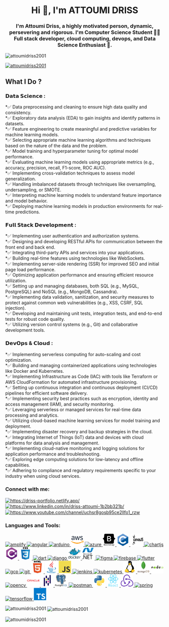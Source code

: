 <h1 align="center">Hi 👋, I'm ATTOUMI DRISS</h1>
<h3 align="center">I'm Attoumi Driss, a highly motivated person, dynamic, persevering and rigorous. I'm Computer Science Student 👨‍💻 Full stack developer, cloud computing, devops, and Data Science Enthusiast 🤖.</h3>

<p align="left"> <img src="https://komarev.com/ghpvc/?username=attoumidriss2001&label=Profile%20views&color=0e75b6&style=flat" alt="attoumidriss2001" /> </p>

<p align="left"> <a href="https://github.com/ryo-ma/github-profile-trophy"><img src="https://github-profile-trophy.vercel.app/?username=attoumidriss2001" alt="attoumidriss2001" /></a> </p>


What I Do ?
----------------------------

###  𝗗𝗮𝘁𝗮 𝗦𝗰𝗶𝗲𝗻𝗰𝗲 :
   *✅ Data preprocessing and cleaning to ensure high data quality and consistency.<br/>
    *✅ Exploratory data analysis (EDA) to gain insights and identify patterns in datasets.<br/>
    *✅ Feature engineering to create meaningful and predictive variables for machine learning models.<br/>
    *✅ Selecting appropriate machine learning algorithms and techniques based on the nature of the data and the problem.<br/>
    *✅ Model training and hyperparameter tuning for optimal model performance.<br/>
    *✅ Evaluating machine learning models using appropriate metrics (e.g., accuracy, precision, recall, F1-score, ROC AUC).<br/>
    *✅ Implementing cross-validation techniques to assess model generalization.<br/>
    *✅ Handling imbalanced datasets through techniques like oversampling, undersampling, or SMOTE.<br/>
    *✅ Interpreting machine learning models to understand feature importance and model behavior.<br/>
    *✅ Deploying machine learning models in production environments for real-time predictions.<br/>
    
### 𝗙𝘂𝗹𝗹 𝗦𝘁𝗮𝗰𝗸 𝗗𝗲𝘃𝗲𝗹𝗼𝗽𝗺𝗲𝗻𝘁 :
   *✅ Implementing user authentication and authorization systems.<br/>
   *✅ Designing and developing RESTful APIs for communication between the front end and back end.<br/>
   *✅ Integrating third-party APIs and services into your applications.<br/>
   *✅ Building real-time features using technologies like WebSockets.<br/>
   *✅ Implementing server-side rendering (SSR) for improved SEO and initial page load performance.<br/>
   *✅ Optimizing application performance and ensuring efficient resource utilization.<br/>
   *✅ Setting up and managing databases, both SQL (e.g., MySQL, PostgreSQL) and NoSQL (e.g., MongoDB, Cassandra).<br/>
   *✅ Implementing data validation, sanitization, and security measures to protect against common web vulnerabilities (e.g., XSS, CSRF, SQL injection).<br/>
   *✅ Developing and maintaining unit tests, integration tests, and end-to-end tests for robust code quality.<br/>
   *✅ Utilizing version control systems (e.g., Git) and collaborative development tools.<br/>
### 𝗗𝗲𝘃𝗢𝗽𝘀 & 𝗖𝗹𝗼𝘂𝗱  :
   *✅ Implementing serverless computing for auto-scaling and cost optimization.<br/>
    *✅ Building and managing containerized applications using technologies like Docker and Kubernetes.<br/>
    *✅ Implementing Infrastructure as Code (IAC) with tools like Terraform or AWS CloudFormation for automated infrastructure provisioning.<br/>
    *✅ Setting up continuous integration and continuous deployment (CI/CD) pipelines for efficient software delivery.<br/>
    *✅ Implementing security best practices such as encryption, identity and access management (IAM), and security monitoring.<br/>
    *✅ Leveraging serverless or managed services for real-time data processing and analytics.<br/>
    *✅ Utilizing cloud-based machine learning services for model training and deployment.<br/>
    *✅ Implementing disaster recovery and backup strategies in the cloud.<br/>
    *✅ Integrating Internet of Things (IoT) data and devices with cloud platforms for data analysis and management.<br/>
    *✅ Implementing cloud-native monitoring and logging solutions for application performance and troubleshooting.<br/>
    *✅ Exploring edge computing solutions for low-latency and offline capabilities.<br/>
    *✅ Adhering to compliance and regulatory requirements specific to your industry when using cloud services.

<h3 align="left">Connect with me:</h3>
<p align="left">
<a href="https://dev.to/https://driss-portfolio.netlify.app/" target="blank"><img align="center" src="https://raw.githubusercontent.com/rahuldkjain/github-profile-readme-generator/master/src/images/icons/Social/devto.svg" alt="https://driss-portfolio.netlify.app/" height="30" width="40" /></a>
<a href="https://linkedin.com/in/https://www.linkedin.com/in/driss-attoumi-1b2bb321b/" target="blank"><img align="center" src="https://raw.githubusercontent.com/rahuldkjain/github-profile-readme-generator/master/src/images/icons/Social/linked-in-alt.svg" alt="https://www.linkedin.com/in/driss-attoumi-1b2bb321b/" height="30" width="40" /></a>
<a href="https://www.youtube.com/c/https://www.youtube.com/channel/uchsr8gosb95ce2llfo1_rzw" target="blank"><img align="center" src="https://raw.githubusercontent.com/rahuldkjain/github-profile-readme-generator/master/src/images/icons/Social/youtube.svg" alt="https://www.youtube.com/channel/uchsr8gosb95ce2llfo1_rzw" height="30" width="40" /></a>
</p>

<h3 align="left">Languages and Tools:</h3>
<p align="left"> <a href="https://aws.amazon.com/amplify/" target="_blank" rel="noreferrer"> <img src="https://docs.amplify.aws/assets/logo-dark.svg" alt="amplify" width="40" height="40"/> </a> <a href="https://angular.io" target="_blank" rel="noreferrer"> <img src="https://angular.io/assets/images/logos/angular/angular.svg" alt="angular" width="40" height="40"/> </a> <a href="https://www.arduino.cc/" target="_blank" rel="noreferrer"> <img src="https://cdn.worldvectorlogo.com/logos/arduino-1.svg" alt="arduino" width="40" height="40"/> </a> <a href="https://aws.amazon.com" target="_blank" rel="noreferrer"> <img src="https://raw.githubusercontent.com/devicons/devicon/master/icons/amazonwebservices/amazonwebservices-original-wordmark.svg" alt="aws" width="40" height="40"/> </a> <a href="https://azure.microsoft.com/en-in/" target="_blank" rel="noreferrer"> <img src="https://www.vectorlogo.zone/logos/microsoft_azure/microsoft_azure-icon.svg" alt="azure" width="40" height="40"/> </a> <a href="https://getbootstrap.com" target="_blank" rel="noreferrer"> <img src="https://raw.githubusercontent.com/devicons/devicon/master/icons/bootstrap/bootstrap-plain-wordmark.svg" alt="bootstrap" width="40" height="40"/> </a> <a href="https://www.cprogramming.com/" target="_blank" rel="noreferrer"> <img src="https://raw.githubusercontent.com/devicons/devicon/master/icons/c/c-original.svg" alt="c" width="40" height="40"/> </a> <a href="https://canvasjs.com" target="_blank" rel="noreferrer"> <img src="https://raw.githubusercontent.com/Hardik0307/Hardik0307/master/assets/canvasjs-charts.svg" alt="canvasjs" width="40" height="40"/> </a> <a href="https://www.chartjs.org" target="_blank" rel="noreferrer"> <img src="https://www.chartjs.org/media/logo-title.svg" alt="chartjs" width="40" height="40"/> </a> <a href="https://www.w3schools.com/cs/" target="_blank" rel="noreferrer"> <img src="https://raw.githubusercontent.com/devicons/devicon/master/icons/csharp/csharp-original.svg" alt="csharp" width="40" height="40"/> </a> <a href="https://www.w3schools.com/css/" target="_blank" rel="noreferrer"> <img src="https://raw.githubusercontent.com/devicons/devicon/master/icons/css3/css3-original-wordmark.svg" alt="css3" width="40" height="40"/> </a> <a href="https://dart.dev" target="_blank" rel="noreferrer"> <img src="https://www.vectorlogo.zone/logos/dartlang/dartlang-icon.svg" alt="dart" width="40" height="40"/> </a> <a href="https://www.djangoproject.com/" target="_blank" rel="noreferrer"> <img src="https://cdn.worldvectorlogo.com/logos/django.svg" alt="django" width="40" height="40"/> </a> <a href="https://www.docker.com/" target="_blank" rel="noreferrer"> <img src="https://raw.githubusercontent.com/devicons/devicon/master/icons/docker/docker-original-wordmark.svg" alt="docker" width="40" height="40"/> </a> <a href="https://dotnet.microsoft.com/" target="_blank" rel="noreferrer"> <img src="https://raw.githubusercontent.com/devicons/devicon/master/icons/dot-net/dot-net-original-wordmark.svg" alt="dotnet" width="40" height="40"/> </a> <a href="https://www.figma.com/" target="_blank" rel="noreferrer"> <img src="https://www.vectorlogo.zone/logos/figma/figma-icon.svg" alt="figma" width="40" height="40"/> </a> <a href="https://firebase.google.com/" target="_blank" rel="noreferrer"> <img src="https://www.vectorlogo.zone/logos/firebase/firebase-icon.svg" alt="firebase" width="40" height="40"/> </a> <a href="https://flutter.dev" target="_blank" rel="noreferrer"> <img src="https://www.vectorlogo.zone/logos/flutterio/flutterio-icon.svg" alt="flutter" width="40" height="40"/> </a> <a href="https://cloud.google.com" target="_blank" rel="noreferrer"> <img src="https://www.vectorlogo.zone/logos/google_cloud/google_cloud-icon.svg" alt="gcp" width="40" height="40"/> </a> <a href="https://git-scm.com/" target="_blank" rel="noreferrer"> <img src="https://www.vectorlogo.zone/logos/git-scm/git-scm-icon.svg" alt="git" width="40" height="40"/> </a> <a href="https://www.w3.org/html/" target="_blank" rel="noreferrer"> <img src="https://raw.githubusercontent.com/devicons/devicon/master/icons/html5/html5-original-wordmark.svg" alt="html5" width="40" height="40"/> </a> <a href="https://www.java.com" target="_blank" rel="noreferrer"> <img src="https://raw.githubusercontent.com/devicons/devicon/master/icons/java/java-original.svg" alt="java" width="40" height="40"/> </a> <a href="https://developer.mozilla.org/en-US/docs/Web/JavaScript" target="_blank" rel="noreferrer"> <img src="https://raw.githubusercontent.com/devicons/devicon/master/icons/javascript/javascript-original.svg" alt="javascript" width="40" height="40"/> </a> <a href="https://www.jenkins.io" target="_blank" rel="noreferrer"> <img src="https://www.vectorlogo.zone/logos/jenkins/jenkins-icon.svg" alt="jenkins" width="40" height="40"/> </a> <a href="https://kubernetes.io" target="_blank" rel="noreferrer"> <img src="https://www.vectorlogo.zone/logos/kubernetes/kubernetes-icon.svg" alt="kubernetes" width="40" height="40"/> </a> <a href="https://www.linux.org/" target="_blank" rel="noreferrer"> <img src="https://raw.githubusercontent.com/devicons/devicon/master/icons/linux/linux-original.svg" alt="linux" width="40" height="40"/> </a> <a href="https://www.mongodb.com/" target="_blank" rel="noreferrer"> <img src="https://raw.githubusercontent.com/devicons/devicon/master/icons/mongodb/mongodb-original-wordmark.svg" alt="mongodb" width="40" height="40"/> </a> <a href="https://nodejs.org" target="_blank" rel="noreferrer"> <img src="https://raw.githubusercontent.com/devicons/devicon/master/icons/nodejs/nodejs-original-wordmark.svg" alt="nodejs" width="40" height="40"/> </a> <a href="https://opencv.org/" target="_blank" rel="noreferrer"> <img src="https://www.vectorlogo.zone/logos/opencv/opencv-icon.svg" alt="opencv" width="40" height="40"/> </a> <a href="https://www.oracle.com/" target="_blank" rel="noreferrer"> <img src="https://raw.githubusercontent.com/devicons/devicon/master/icons/oracle/oracle-original.svg" alt="oracle" width="40" height="40"/> </a> <a href="https://pandas.pydata.org/" target="_blank" rel="noreferrer"> <img src="https://raw.githubusercontent.com/devicons/devicon/2ae2a900d2f041da66e950e4d48052658d850630/icons/pandas/pandas-original.svg" alt="pandas" width="40" height="40"/> </a> <a href="https://www.postgresql.org" target="_blank" rel="noreferrer"> <img src="https://raw.githubusercontent.com/devicons/devicon/master/icons/postgresql/postgresql-original-wordmark.svg" alt="postgresql" width="40" height="40"/> </a> <a href="https://postman.com" target="_blank" rel="noreferrer"> <img src="https://www.vectorlogo.zone/logos/getpostman/getpostman-icon.svg" alt="postman" width="40" height="40"/> </a> <a href="https://www.python.org" target="_blank" rel="noreferrer"> <img src="https://raw.githubusercontent.com/devicons/devicon/master/icons/python/python-original.svg" alt="python" width="40" height="40"/> </a> <a href="https://reactjs.org/" target="_blank" rel="noreferrer"> <img src="https://raw.githubusercontent.com/devicons/devicon/master/icons/react/react-original-wordmark.svg" alt="react" width="40" height="40"/> </a> <a href="https://redux.js.org" target="_blank" rel="noreferrer"> <img src="https://raw.githubusercontent.com/devicons/devicon/master/icons/redux/redux-original.svg" alt="redux" width="40" height="40"/> </a> <a href="https://spring.io/" target="_blank" rel="noreferrer"> <img src="https://www.vectorlogo.zone/logos/springio/springio-icon.svg" alt="spring" width="40" height="40"/> </a> <a href="https://www.tensorflow.org" target="_blank" rel="noreferrer"> <img src="https://www.vectorlogo.zone/logos/tensorflow/tensorflow-icon.svg" alt="tensorflow" width="40" height="40"/> </a> <a href="https://www.typescriptlang.org/" target="_blank" rel="noreferrer"> <img src="https://raw.githubusercontent.com/devicons/devicon/master/icons/typescript/typescript-original.svg" alt="typescript" width="40" height="40"/> </a> </p>

<p><img align="left" src="https://github-readme-stats.vercel.app/api/top-langs?username=attoumidriss2001&show_icons=true&locale=en&layout=compact" alt="attoumidriss2001" /></p>

<p>&nbsp;<img align="center" src="https://github-readme-stats.vercel.app/api?username=attoumidriss2001&show_icons=true&locale=en" alt="attoumidriss2001" /></p>

<p><img align="center" src="https://github-readme-streak-stats.herokuapp.com/?user=attoumidriss2001&" alt="attoumidriss2001" /></p>

